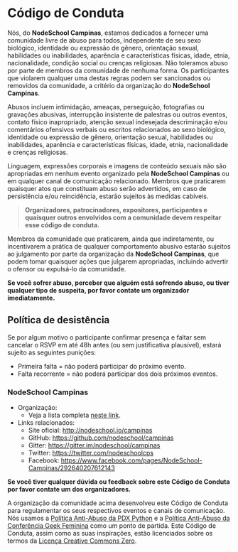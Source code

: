 # Código de Conduta

Nós, do **NodeSchool Campinas**, estamos dedicados a fornecer uma comunidade livre de abuso para todos, independente de seu sexo biológico, identidade ou expressão de gênero, orientação sexual, habilidades ou inabilidades, aparência e características físicas, idade, etnia, nacionalidade, condição social ou crenças religiosas. Não toleramos abuso por parte de membros da comunidade de nenhuma forma. Os participantes que violarem qualquer uma destas regras podem ser sancionados ou removidos da comunidade, a critério da organização do **NodeSchool Campinas**.

Abusos incluem intimidação, ameaças, perseguição, fotografias ou gravações abusivas, interrupção insistente de palestras ou outros eventos, contato físico inapropriado, atenção sexual indesejada descriminação e/ou comentários ofensivos verbais ou escritos relacionados ao sexo biológico, identidade ou expressão de gênero, orientação sexual, habilidades ou inabilidades, aparência e características físicas, idade, etnia, nacionalidade e crenças religiosas.

Linguagem, expressões corporais e imagens de conteúdo sexuais não são apropriadas em nenhum evento organizado pela **NodeSchool Campinas** ou em qualquer canal de comunicação relacionado. Membros que praticarem quaisquer atos que constituam abuso serão advertidos, em caso de persistência e/ou reincidência, estarão sujeitos às medidas cabíveis.

> **Organizadores, patrocinadores, expositores, participantes e quaisquer outros envolvidos com a comunidade devem respeitar esse código de conduta.**

Membros da comunidade que praticarem, ainda que indiretamente, ou incentivarem a prática de qualquer comportamento abusivo estarão sujeitos ao julgamento por parte da organização da **NodeSchool Campinas**, que podem tomar quaisquer ações que julgarem apropriadas, incluindo advertir o ofensor ou expulsá-lo da comunidade. 

**Se você sofrer abuso, perceber que alguém está sofrendo abuso, ou tiver qualquer tipo de suspeita, por favor contate um organizador imediatamente.**

## **Política de desistência**
Se por algum motivo o participante confirmar presença e faltar sem cancelar o RSVP em até 48h antes (ou sem justificativa plausível), estará sujeito as seguintes punições:
* Primeira falta = não poderá participar do próximo evento.
* Falta recorrente = não poderá participar dos dois próximos eventos.

### **NodeSchool Campinas**

* Organização:
  * Veja a lista completa [neste link](README.md).
* Links relacionados:
  * Site oficial: http://nodeschool.io/campinas
  * GitHub: https://github.com/nodeschool/campinas
  * Gitter: https://gitter.im/nodeschool/campinas
  * Twitter: https://twitter.com/nodeschoolcps
  * Facebook: https://www.facebook.com/pages/NodeSchool-Campinas/292640207612143

**Se você tiver qualquer dúvida ou feedback sobre este Código de Conduta por favor contate um dos organizadores.**

A organização da comunidade acima desenvolveu este Código de Conduta para regulamentar os seus respectivos eventos e canais de comunicação. Nós usamos a [Política Anti-Abuso da PDX Python](http://www.meetup.com/pdxpython/pages/Code_of_Conduct/) e a [Política Anti-Abuso da Conferência Geek Feminina](http://geekfeminism.wikia.com/wiki/Conference_anti-harassment/Policy) como um ponto de partida. Este Código de Conduta, assim como as suas inspirações, estão licenciados sobre os termos da [Licença Creative Commons Zero](http://creativecommons.org/publicdomain/zero/1.0/).
